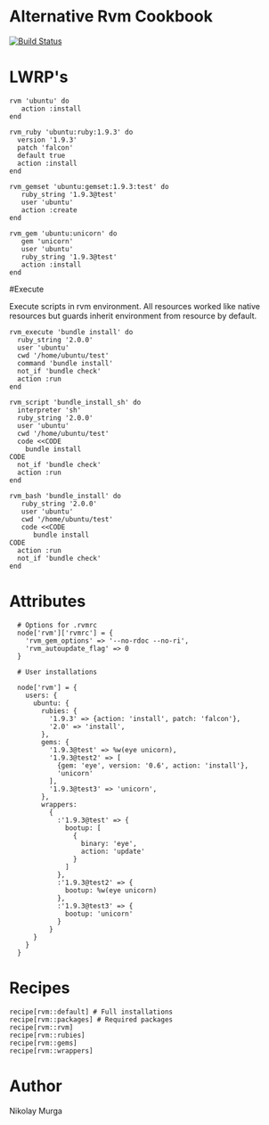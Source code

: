 # Alternative Rvm Cookbook

[![Build Status](https://travis-ci.org/MurgaNikolay/chef-rvm.svg?branch=master)](https://travis-ci.org/MurgaNikolay/chef-rvm)

# LWRP's

    rvm 'ubuntu' do
       action :install
    end

    rvm_ruby 'ubuntu:ruby:1.9.3' do
      version '1.9.3'
      patch 'falcon'
      default true
      action :install
    end

    rvm_gemset 'ubuntu:gemset:1.9.3:test' do
       ruby_string '1.9.3@test'
       user 'ubuntu'
       action :create
    end

    rvm_gem 'ubuntu:unicorn' do
       gem 'unicorn'
       user 'ubuntu'
       ruby_string '1.9.3@test'
       action :install
    end

#Execute

Execute scripts in rvm environment.
All resources worked like native resources but guards inherit environment from resource by default.


    rvm_execute 'bundle install' do
      ruby_string '2.0.0'
      user 'ubuntu'
      cwd '/home/ubuntu/test'
      command 'bundle install'
      not_if 'bundle check'
      action :run
    end

    rvm_script 'bundle_install_sh' do
      interpreter 'sh'
      ruby_string '2.0.0'
      user 'ubuntu'
      cwd '/home/ubuntu/test'
      code <<CODE
        bundle install
    CODE
      not_if 'bundle check'
      action :run
    end

    rvm_bash 'bundle_install' do
       ruby_string '2.0.0'
       user 'ubuntu'
       cwd '/home/ubuntu/test'
       code <<CODE
          bundle install
    CODE
      action :run
      not_if 'bundle check'
    end


# Attributes
      # Options for .rvmrc
      node['rvm']['rvmrc'] = {
        'rvm_gem_options' => '--no-rdoc --no-ri',
        'rvm_autoupdate_flag' => 0
      }

      # User installations

      node['rvm'] = {
        users: {
          ubuntu: {
            rubies: {
              '1.9.3' => {action: 'install', patch: 'falcon'},
              '2.0' => 'install',
            },
            gems: {
              '1.9.3@test' => %w(eye unicorn),
              '1.9.3@test2' => [
                {gem: 'eye', version: '0.6', action: 'install'},
                'unicorn'
              ],
              '1.9.3@test3' => 'unicorn',
            },
            wrappers:
              {
                :'1.9.3@test' => {
                  bootup: [
                    {
                      binary: 'eye',
                      action: 'update'
                    }
                  ]
                },
                :'1.9.3@test2' => {
                  bootup: %w(eye unicorn)
                },
                :'1.9.3@test3' => {
                  bootup: 'unicorn'
                }
              }
          }
        }
      }

# Recipes

    recipe[rvm::default] # Full installations
    recipe[rvm::packages] # Required packages
    recipe[rvm::rvm]
    recipe[rvm::rubies]
    recipe[rvm::gems]
    recipe[rvm::wrappers]

# Author

Nikolay Murga
